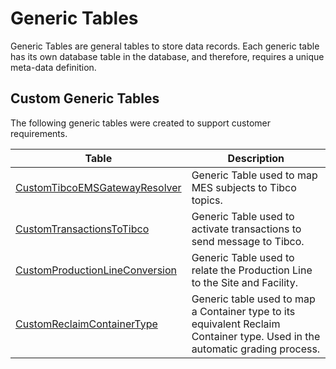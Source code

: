 # Generic Tables

Generic Tables are general tables to store data records. Each generic table has its own database table in the database, and therefore, requires a unique meta-data definition.

## Custom Generic Tables

The following generic tables were created to support customer requirements.

| Table                     | Description       |
| ------                    | ------            |
| [CustomTibcoEMSGatewayResolver](/cmf.custom.help/techspec>artifacts>generictables>custom_tibco_ems_gateway_resolver) | Generic Table used to map MES subjects to Tibco topics. |
| [CustomTransactionsToTibco](/cmf.custom.help/techspec>artifacts>generictables>custom_transactions_to_tibco) | Generic Table used to activate transactions to send message to Tibco. |
| [CustomProductionLineConversion](/cmf.custom.help/techspec>artifacts>generictables>customproductionlineconversion) | Generic Table used to relate the Production Line to the Site and Facility. |
| [CustomReclaimContainerType](/cmf.custom.help/techspec>artifacts>generictables>customreclaimcontainertype) | Generic table used to map a Container type to its equivalent Reclaim Container type. Used in the automatic grading process. |


